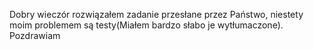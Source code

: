 Dobry wieczór rozwiązałem zadanie przesłane przez Państwo, niestety moim problemem są testy(Miałem bardzo słabo je wytłumaczone). 
Pozdrawiam 
